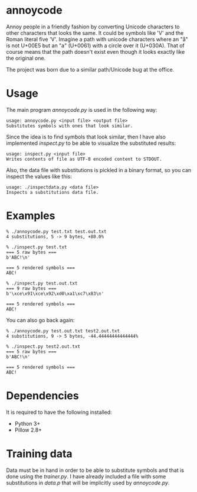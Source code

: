 # annoycode

Annoy people in a friendly fashion by converting Unicode characters to other
characters that looks the same. It could be symbols like 'V' and the Roman
literal five 'V'. Imagine a path with unicode characters where an "å" is not
U+00E5 but an "a" (U+0061) with a circle over it (U+030A). That of course means
that the path doesn't exist even though it looks exactly like the original one.

The project was born due to a similar path/Unicode bug at the office.

# Usage

The main program _annoycode.py_ is used in the following way:
```
usage: annoycode.py <input file> <output file>
Substitutes symbols with ones that look similar.
```

Since the idea is to find symbols that look similar, then I have also
implemented _inspect.py_ to be able to visualize the substituted results:

```
usage: inspect.py <input file>
Writes contents of file as UTF-8 encoded content to STDOUT.
```

Also, the data file with substitutions is pickled in a binary format, so you can inspect the values like this:
```
usage: ./inspectdata.py <data file>
Inspects a substitutions data file.
```

# Examples

```
% ./annoycode.py test.txt test.out.txt
4 substitutions, 5 -> 9 bytes, +80.0%

% ./inspect.py test.txt
=== 5 raw bytes ===
b'ABC!\n'

=== 5 rendered symbols ===
ABC!

% ./inspect.py test.out.txt
=== 9 raw bytes ===
b'\xce\x91\xce\x92\xd0\xa1\xc7\x83\n'

=== 5 rendered symbols ===
ΑΒСǃ

```

You can also go back again:
```
% ./annoycode.py test.out.txt test2.out.txt
4 substitutions, 9 -> 5 bytes, -44.44444444444444%

% ./inspect.py test2.out.txt
=== 5 raw bytes ===
b'ABC!\n'

=== 5 rendered symbols ===
ABC!

```

# Dependencies

It is required to have the following installed:
- Python 3+
- Pillow 2.8+

# Training data

Data must be in hand in order to be able to substitute symbols and that is done
using the _trainer.py_. I have already included a file with some substitutions
in _data.p_ that will be implicitly used by _annoycode.py_.
